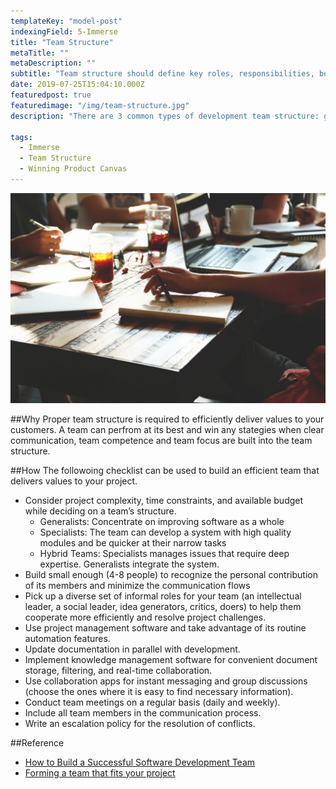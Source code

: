 ```yaml
---
templateKey: "model-post"
indexingField: 5-Immerse
title: "Team Structure"
metaTitle: ""
metaDescription: ""
subtitle: "Team structure should define key roles, responsibilities, boundaries and values of the team"
date: 2019-07-25T15:04:10.000Z
featuredpost: true
featuredimage: "/img/team-structure.jpg"
description: "There are 3 common types of development team structure: generalists, specialists, and a hybrid team. Each of them can be efficient in one project and get stuck regularly in another. To prevent the latter, consider your project’s complexity, time and budget and then decide which team structure suits it most."

tags:
  - Immerse
  - Team Structure
  - Winning Product Canvas
---
```


![Team Structure](/img/team-structure.jpg)

##Why
Proper team structure is required to efficiently deliver values to your customers. A team can perfrom at its best and win any stategies when clear communication, team competence and team focus are built into the team structure.

##How
The followoing checklist can be used to build an efficient team that delivers values to your project. 
- Consider project complexity, time constraints, and available budget while deciding on a team’s structure.
  - Generalists: Concentrate on improving software as a whole
  - Specialists: The team can develop a system with high quality modules and be quicker at their narrow tasks
  - Hybrid Teams: Specialists manages issues that require deep expertise. Generalists integrate the system.
- Build small enough (4-8 people) to recognize the personal contribution of its members and minimize the communication flows
- Pick up a diverse set of informal roles for your team (an intellectual leader, a social leader, idea generators, critics, doers) to help them cooperate more efficiently and resolve project challenges.
- Use project management software and take advantage of its routine automation features.
- Update documentation in parallel with development.
- Implement knowledge management software for convenient document storage, filtering, and real-time collaboration.
- Use collaboration apps for instant messaging and group discussions (choose the ones where it is easy to find necessary information).
- Conduct team meetings on a regular basis (daily and weekly).
- Include all team members in the communication process.
- Write an escalation policy for the resolution of conflicts.

##Reference
- [How to Build a Successful Software Development Team](https://clutch.co/developers/resources/how-to-hire-successful-software-development-team)
- [Forming a team that fits your project](https://www.scnsoft.com/blog/software-development-team)